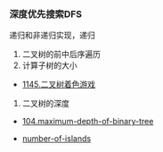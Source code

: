 ### 深度优先搜索DFS
递归和非递归实现，递归

1. 二叉树的前中后序遍历
2. 计算子树的大小
- [1145.二叉树着色游戏](https://leetcode.cn/problems/binary-tree-coloring-game/description/?languageTags=javascript)
1. 二叉树的深度
- [104.maximum-depth-of-binary-tree](https://leetcode-cn.com/problems/maximum-depth-of-binary-tree/) 



- [number-of-islands](https://leetcode-cn.com/problems/number-of-islands/)
